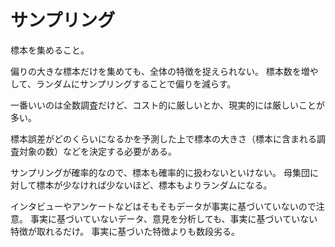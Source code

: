 # サンプリング

標本を集めること。

偏りの大きな標本だけを集めても、全体の特徴を捉えられない。
標本数を増やして、ランダムにサンプリングすることで偏りを減らす。

一番いいのは全数調査だけど、コスト的に厳しいとか、現実的には厳しいことが多い。

標本誤差がどのくらいになるかを予測した上で標本の大きさ（標本に含まれる調査対象の数）などを決定する必要がある。

サンプリングが確率的なので、標本も確率的に扱わないといけない。
母集団に対して標本が少なければ少ないほど、標本もよりランダムになる。

インタビューやアンケートなどはそもそもデータが事実に基づいていないので注意。
事実に基づいていないデータ、意見を分析しても、事実に基づいていない特徴が取れるだけ。
事実に基づいた特徴よりも数段劣る。
